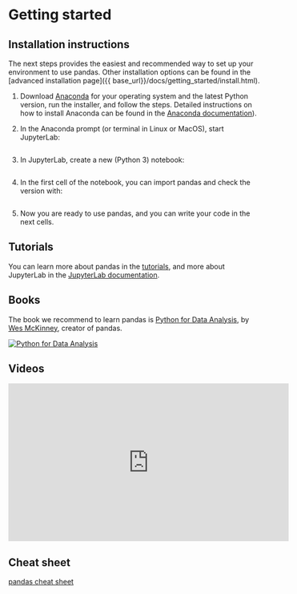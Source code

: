 # Getting started

## Installation instructions

The next steps provides the easiest and recommended way to set up your
environment to use pandas. Other installation options can be found in
the [advanced installation page]({{ base_url}}/docs/getting_started/install.html).

1. Download [Anaconda](https://www.anaconda.com/distribution/) for your operating system and
   the latest Python version, run the installer, and follow the steps. Detailed instructions
   on how to install Anaconda can be found in the
   [Anaconda documentation](https://docs.anaconda.com/anaconda/install/)).

2. In the Anaconda prompt (or terminal in Linux or MacOS), start JupyterLab:

    <img class="img-fluid" alt="" src="{{ base_url }}/static/img/install/anaconda_prompt.png"/>

3. In JupyterLab, create a new (Python 3) notebook:

    <img class="img-fluid" alt="" src="{{ base_url }}/static/img/install/jupyterlab_home.png"/>

4. In the first cell of the notebook, you can import pandas and check the version with:

    <img class="img-fluid" alt="" src="{{ base_url }}/static/img/install/pandas_import_and_version.png"/>

5. Now you are ready to use pandas, and you can write your code in the next cells.

## Tutorials

You can learn more about pandas in the [tutorials](#), and more about JupyterLab
in the [JupyterLab documentation](https://jupyterlab.readthedocs.io/en/stable/user/interface.html).

## Books

The book we recommend to learn pandas is [Python for Data Analysis](https://amzn.to/2KI5JJw),
by [Wes McKinney](https://wesmckinney.com/), creator of pandas.

<a href="https://amzn.to/2KI5JJw">
    <img alt="Python for Data Analysis" src="{{ base_url }}/static/img/pydata_book.gif"/>
</a>

## Videos

<iframe width="560" height="315" frameborder="0"
src="https://www.youtube.com/embed/_T8LGqJtuGc"
allow="accelerometer; autoplay; encrypted-media; gyroscope; picture-in-picture"
allowfullscreen></iframe>

## Cheat sheet

[pandas cheat sheet](https://pandas.pydata.org/Pandas_Cheat_Sheet.pdf)
